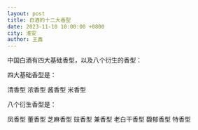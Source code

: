 ```yaml
---
layout: post
title: 白酒的十二大香型
date: 2023-11-10 10:00:00 +0800
city: 淮安
author: 王鑫
---
```


中国白酒有四大基础香型，以及八个衍生的香型：

四大基础香型是：

清香型
浓香型
酱香型
米香型

八个衍生香型是：

凤香型
董香型
芝麻香型
豉香型
兼香型
老白干香型
馥郁香型
特香型